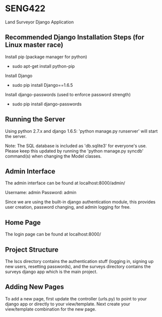 SENG422
=======

Land Surveyor Django Application

Recommended Django Installation Steps (for Linux master race)
-------------------------------------------------------------

Install pip (package manager for python)
* sudo apt-get install python-pip

Install Django
* sudo pip install Django==1.6.5

Install django-passwords (used to enforce password strength)
* sudo pip install django-passwords

Running the Server
------------------

Using python 2.7.x and django 1.6.5: 'python manage.py runserver' will start the server.

Note: The SQL database is included as 'db.sqlite3' for everyone's use. Please keep this updated by running the 'python manage.py syncdb' command(s) when changing the Model classes.

Admin Interface
---------------

The admin interface can be found at localhost:8000/admin/

Username: admin
Password: admin

Since we are using the built-in django authentication module, this provides user creation, password changing, and admin logging for free.

Home Page
---------

The login page can be found at localhost:8000/

Project Structure
-----------------

The lscs directory contains the authentication stuff (logging in, signing up new users, resetting passwords), and the surveys directory contains the surveys django app which is the main project.

Adding New Pages
----------------

To add a new page, first update the controller (urls.py) to point to your django app or directly to your view/template. 
Next create your view/template combination for the new page.

